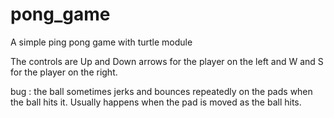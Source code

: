 # pong_game
A simple ping pong game with turtle module

The controls are Up and Down arrows for the player on the left and W and S for the player on the right.

bug : the ball sometimes jerks and bounces repeatedly on the pads when the ball hits it. Usually happens when the pad is moved as the ball hits.
